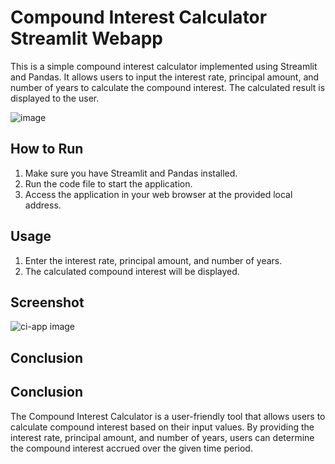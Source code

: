 # Compound Interest Calculator Streamlit Webapp

This is a simple compound interest calculator implemented using Streamlit and Pandas. It allows users to input the interest rate, principal amount,
and number of years to calculate the compound interest. The calculated result is displayed to the user.

![image](https://github.com/Mohamed-Ashif/CI-Calculator/assets/78372127/128ba5f3-c6ee-442c-837b-34d53dd7b2e9)

## How to Run

1. Make sure you have Streamlit and Pandas installed.
2. Run the code file to start the application.
3. Access the application in your web browser at the provided local address.

## Usage

1. Enter the interest rate, principal amount, and number of years.
2. The calculated compound interest will be displayed.

## Screenshot

![ci-app image](https://github.com/Mohamed-Ashif/CI-Calculator/assets/78372127/44fbf1a1-0bf8-4199-a2af-26ca8d452d43)

## Conclusion

## Conclusion

The Compound Interest Calculator is a user-friendly tool that allows users to calculate compound interest based on their input values. By providing the interest rate, principal amount, and number of years, users can determine the compound interest accrued over the given time period.
